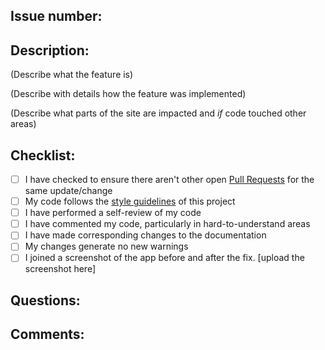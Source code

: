 ## Issue number:

## Description:

(Describe what the feature is)

(Describe with details how the feature was implemented)

(Describe what parts of the site are impacted and *if* code touched other areas)

## Checklist:

- [ ] I have checked to ensure there aren't other open [Pull Requests](https://github.com/Timonwa/techroadmap/pulls) for the same update/change
- [ ] My code follows the [style guidelines](https://github.com/Timonwa/techroadmap/blob/main/CONTRIBUTING.md) of this project
- [ ] I have performed a self-review of my code
- [ ] I have commented my code, particularly in hard-to-understand areas
- [ ] I have made corresponding changes to the documentation
- [ ] My changes generate no new warnings
- [ ] I joined a screenshot of the app before and after the fix.
[upload the screenshot here]

## Questions:

## Comments:
